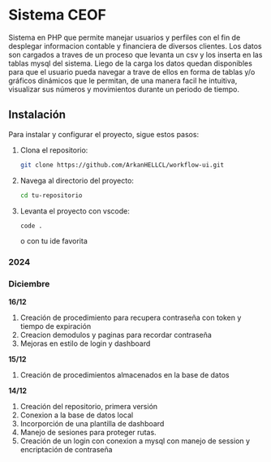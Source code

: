 # Sistema CEOF

Sistema en PHP que permite manejar usuarios y perfiles con el fin de desplegar informacion contable y financiera de diversos clientes. Los datos son cargados a traves de un proceso que levanta un csv y los inserta en las tablas mysql del sistema. Liego de la carga los datos quedan disponibles para que el usuario pueda navegar a trave de ellos en forma de tablas y/o gráficos dinámicos que le permitan, de una manera facil he intuitiva, visualizar sus números y movimientos durante un periodo de tiempo.

## Instalación

Para instalar y configurar el proyecto, sigue estos pasos:

1. Clona el repositorio:
    ```sh
    git clone https://github.com/ArkanHELLCL/workflow-ui.git
    ```
2. Navega al directorio del proyecto:
    ```sh
    cd tu-repositorio
    ```
2. Levanta el proyecto con vscode:
    ```sh
    code .
    ```
    o con tu ide favorita

### 2024
### **Diciembre**
**16/12**

1. Creación de procedimiento para recupera contraseña con token y tiempo de expiración
2. Creacion demodulos y paginas para recordar contraseña
3. Mejoras en estilo de login y dashboard

**15/12**

1. Creación de procedimientos almacenados en la base de datos

**14/12**

1. Creación del repositorio, primera versión
2. Conexion a la base de datos local
3. Incorporción de una plantilla de dashboard
4. Manejo de sesiones para proteger rutas.
5. Creación de un login con conexion a mysql con manejo de session y encriptación de contraseña